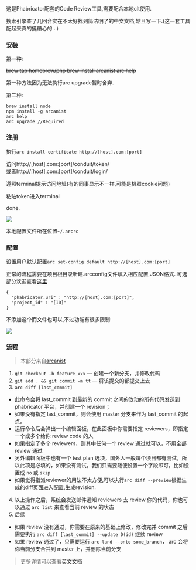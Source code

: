 这是Phabricator配套的Code Review工具,需要配合本地clt使用.

搜索引擎查了几回合实在不太好找到简洁明了的中文文档,姑且写一下.(这一套工具配起来真的挺糟心的...)

### 安装
<del>第一种:</del> 

<del>
brew tap homebrew/php
brew install arcanist
arc help
</del> 

第一种方法因为无法执行arc upgrade暂时舍弃.

第二种:

```
brew install node
npm install -g arcanist
arc help
arc upgrade //Required

```

### 注册

执行`arc install-certificate http://[host].com:[port]`

访问http://[host].com:[port]/conduit/token/  
或者http://[host].com:[port]/conduit/login/

遵照terminal提示访问地址(有的同事显示不一样,可能是机器cookie问题)

粘贴token进入terminal

done.

![](https://o4dyfn0ef.qnssl.com/image/Screen%20Shot%202016-02-29%20at%2011.14.22.png?imageView2/2/h/600)

本地配置文件所在位置`~/.arcrc`

### 配置

设置用户默认配置`arc set-config default http://[host].com:[port]`

正常的流程需要在项目根目录新建.arcconfig文件填入相应配置,JSON格式.
可选部分欢迎查看[这里](https://secure.phabricator.com/book/phabricator/article/arcanist/)

```
{
  "phabricator.uri" : "http://[host].com:[port]",
  "project_id" : "[ID]"
}
```

不添加这个而文件也可以,不过功能有很多限制:

![](https://o4dyfn0ef.qnssl.com/image/Screen%20Shot%202016-02-29%20at%2014.41.38.png?imageView2/2/h/600)

### 流程

>本部分来自[arcanist](https://github.com/Hujiang-FE/arcanist)

1. `git checkout -b feature_xxx` — 创建一个新分支，并修改代码
2. `git add . && git commit -m tt` — 将该提交的都提交上去
3. `arc diff [last_commit]` 
  - 此命令会将 last_commit 到最新的 commit 之间的改动的所有代码发送到 phabricator 平台，并创建一个 revision；
  - 如果没有指定 last_commit，则会使用 master 分支来作为 last_commit 的起点。
  - 运行命令后会弹出一个编辑面板，在此面板中你需要指定 reviewers，即指定一个或多个给你 review code 的人
  - 如果指定了多个 reviewers，则其中任何一个 review 通过就可以，不用全部 review 通过
  - 另外编辑面板中也有一个 test plan 选项，国外人一般每个项目都有测试，所以此项是必填的，如果没有测试，我们只需要随便设置一个字段即可，比如设置成 `no` 或 `skip`
  - 如果觉得指派reviewer的用法不太方便,可以执行`arc diff --preview`根据生成的diff页面进入配置,生成revision.
4. 以上操作之后，系统会发送邮件通知 reviewers 去 review 你的代码，你也可以通过 `arc list` 来查看当前 review 的状态
5. 后续
  - 如果 review 没有通过，你需要在原来的基础上修改，修改完并 commit 之后需要执行 `arc diff [last_commit] --update D(id)` 继续 review
  - 如果 review 通过了，只需要运行 `arc land --onto some_branch`， arc 会将你当前分支合并到 master 上，并删除当前分支


> 更多详情可以查看[英文文档](https://phab.enlightenment.org/w/arcanist/)

